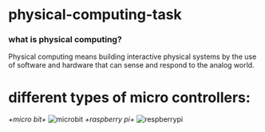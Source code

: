 # physical-computing-task
### what is physical computing?
Physical computing means building interactive physical systems by the use of software and hardware that can sense and respond to the analog world.

# different types of micro controllers: 
*+micro bit+* 
![microbit](https://www.littlebirdelectronics.com.au/assets/full/SF-DEV-14208.jpg)
*+raspberry pi+*
![respberrypi](https://media.rs-online.com/t_large/F8111284-01.jpg)
